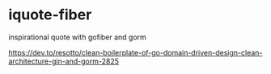 # iquote-fiber
inspirational quote with gofiber and gorm


https://dev.to/resotto/clean-boilerplate-of-go-domain-driven-design-clean-architecture-gin-and-gorm-2825
